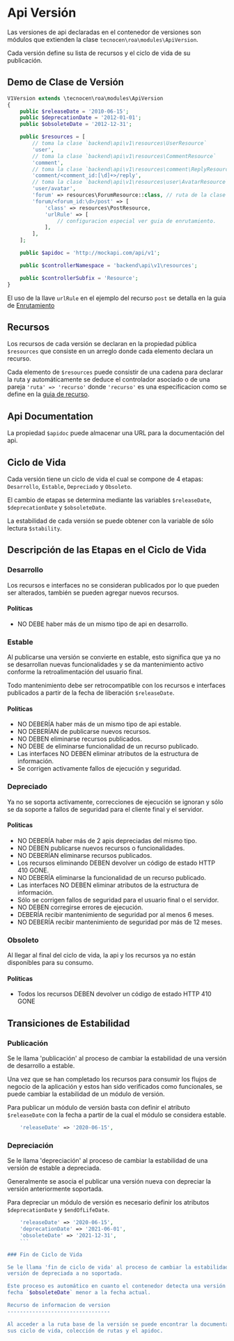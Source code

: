 Api Versión
===========

Las versiones de api declaradas en el contenedor de versiones son módulos que
extienden la clase `tecnocen\roa\modules\ApiVersion`.

Cada versión define su lista de recursos y el ciclo de vida de su publicación.

Demo de Clase de Versión
------------------------

```php
V1Version extends \tecnocen\roa\modules\ApiVersion
{
    public $releaseDate = '2010-06-15';
    public $deprecationDate = '2012-01-01';
    public $obsoleteDate = '2012-12-31';

    public $resources = [
        // toma la clase `backend\api\v1\resources\UserResource`
        'user',
        // toma la clase `backend\api\v1\resources\CommentResource`
        'comment',
        // toma la clase `backend\api\v1\resources\comment\ReplyResource`
        'comment/<comment_id:[\d]+>/reply',
        // toma la clase `backend\api\v1\resources\user\AvatarResource`
        'user/avatar',
        'forum' => resources\ForumResource::class, // ruta de la clase
        'forum/<forum_id:\d>/post' => [
            'class' => resources\PostResource,
            'urlRule' => [
                // configuracion especial ver guia de enrutamiento.
            ],
        ],
    ];

    public $apidoc = 'http://mockapi.com/api/v1';

    public $controllerNamespace = 'backend\api\v1\resources';

    public $controllerSubfix = 'Resource';
}
```

El uso de la llave `urlRule` en el ejemplo del recurso `post` se detalla en la
guia de [Enrutamiento](routing.md)

Recursos
--------

Los recursos de cada versión se declaran en la propiedad pública `$resources`
que consiste en un arreglo donde cada elemento declara un recurso.

Cada elemento de `$resources` puede consistir de una cadena para declarar la
ruta y automáticamente se deduce el controlador asociado o de una pareja
`'ruta' => 'recurso'` donde `'recurso'` es una especificacion como se define en
la [guia de recurso](roa-resource.md).

Api Documentation
-----------------

La propiedad `$apidoc` puede almacenar una URL para la documentación del api.

Ciclo de Vida
-------------

Cada versión tiene un ciclo de vida el cual se compone de 4 etapas:
`Desarrollo`, `Estable`, `Depreciado` y `Obsoleto`.

El cambio de etapas se determina mediante las variables `$releaseDate`,
`$deprecationDate` y `$obsoleteDate`.

La estabilidad de cada versión se puede obtener con la variable de sólo lectura
`$stability`.

Descripción de las Etapas en el Ciclo de Vida
---------------------------------------------

### Desarrollo

Los recursos e interfaces no se consideran publicados por lo que pueden ser
alterados, también se pueden agregar nuevos recursos.

#### Políticas

- NO DEBE haber más de un mismo tipo de api en desarrollo.

### Estable

Al publicarse una versión se convierte en estable, esto significa que ya no se
desarrollan nuevas funcionalidades y se da mantenimiento activo conforme la
retroalimentación del usuario final.

Todo mantenimiento debe ser retrocompatible con los recursos e interfaces
publicados a partir de la fecha de liberación `$releaseDate`.

#### Políticas

- NO DEBERÍA haber más de un mismo tipo de api estable.
- NO DEBERÍAN de publicarse nuevos recursos.
- NO DEBEN eliminarse recursos publicados.
- NO DEBE de eliminarse funcionalidad de un recurso publicado.
- Las interfaces NO DEBEN eliminar atributos de la estructura de información.
- Se corrigen activamente fallos de ejecución y seguridad.


### Depreciado

Ya no se soporta activamente, correcciones de ejecución se ignoran y sólo se da
soporte a fallos de seguridad para el cliente final y el servidor.

#### Politicas

- NO DEBERÍA haber más de 2 apis depreciadas del mismo tipo.
- NO DEBEN publicarse nuevos recursos o funcionalidades.
- NO DEBERÍAN eliminarse recursos publicados.
- Los recursos eliminando DEBEN devolver un código de estado HTTP 410 GONE.
- NO DEBERÍA eliminarse la funcionalidad de un recurso publicado.
- Las interfaces NO DEBEN eliminar atributos de la estructura de información.
- Sólo se corrigen fallos de seguridad para el usuario final o el servidor.
- NO DEBEN corregirse errores de ejecución.
- DEBERÍA recibir mantenimiento de seguridad por al menos 6 meses.
- NO DEBERÍA recibir mantenimiento de seguridad por más de 12 meses.

### Obsoleto

Al llegar al final del ciclo de vida, la api y los recursos ya no están
disponibles para su consumo.

#### Políticas

- Todos los recursos DEBEN devolver un código de estado HTTP 410 GONE

Transiciones de Estabilidad
---------------------------

### Publicación

Se le llama 'publicación' al proceso de cambiar la estabilidad de una versión
de desarrollo a estable.

Una vez que se han completado los recursos para consumir los flujos de negocio
de la aplicación y estos han sido verificados como funcionales, se puede cambiar
la estabilidad de un módulo de versión.

Para publicar un módulo de versión basta con definir el atributo `$releaseDate`
con la fecha a partir de la cual el módulo se considera estable.

```php
    'releaseDate' => '2020-06-15',
```

### Depreciación

Se le llama 'depreciación' al proceso de cambiar la estabilidad de una versión de
estable a depreciada.

Generalmente se asocia el publicar una versión nueva con depreciar la versión
anteriormente soportada.

Para depreciar un módulo de versión es necesario definir los atributos
`$deprecationDate` y `$endOfLifeDate`.

```php
    'releaseDate' => '2020-06-15',
    'deprecationDate' => '2021-06-01',
    'obsoleteDate' => '2021-12-31',
	```

### Fin de Ciclo de Vida

Se le llama 'fin de ciclo de vida' al proceso de cambiar la estabilidad de una
versión de depreciada a no soportada.

Este proceso es automático en cuanto el contenedor detecta una versión con una
fecha `$obsoleteDate` menor a la fecha actual.

Recurso de informacion de version
---------------------------------

Al acceder a la ruta base de la versión se puede encontrar la documentación de
sus ciclo de vida, colección de rutas y el apidoc.
